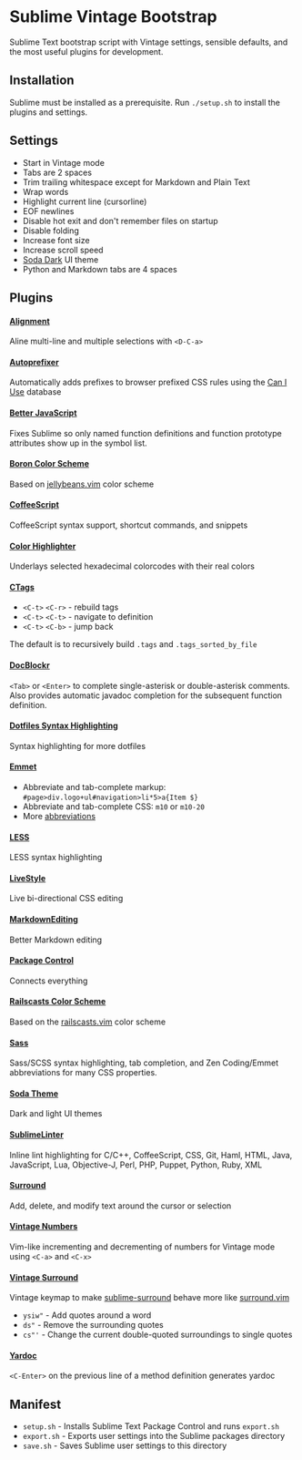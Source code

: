 # Sublime Vintage Bootstrap

Sublime Text bootstrap script with Vintage settings, sensible defaults, and the most useful plugins for development.

## Installation

Sublime must be installed as a prerequisite. Run `./setup.sh` to install the plugins and settings.

## Settings

- Start in Vintage mode
- Tabs are 2 spaces
- Trim trailing whitespace except for Markdown and Plain Text
- Wrap words
- Highlight current line (cursorline)
- EOF newlines
- Disable hot exit and don't remember files on startup
- Disable folding
- Increase font size
- Increase scroll speed
- [Soda Dark](https://github.com/buymeasoda/soda-theme/) UI theme
- Python and Markdown tabs are 4 spaces

## Plugins

#### [Alignment](https://github.com/wbond/sublime_alignment)

Aline multi-line and multiple selections with `<D-C-a>`

#### [Autoprefixer](https://github.com/sindresorhus/sublime-autoprefixer)

Automatically adds prefixes to browser prefixed CSS rules using the [Can I Use](http://caniuse.com/) database

#### [Better JavaScript](http://int3h.github.io/sublime-better-javascript/)

Fixes Sublime so only named function definitions and function prototype attributes show up in the symbol list.

#### [Boron Color Scheme](https://github.com/mjio/boron.tmtheme)

Based on [jellybeans.vim](https://github.com/nanotech/jellybeans.vim) color scheme

#### [CoffeeScript](http://xavura.github.io/CoffeeScript-Sublime-Plugin/)

CoffeeScript syntax support, shortcut commands, and snippets

#### [Color Highlighter](https://github.com/Monnoroch/ColorHighlighter)

Underlays selected hexadecimal colorcodes with their real colors

#### [CTags](https://github.com/SublimeText/CTags)

- `<C-t>` `<C-r>` - rebuild tags
- `<C-t>` `<C-t>` - navigate to definition
- `<C-t>` `<C-b>` - jump back

The default is to recursively build `.tags` and `.tags_sorted_by_file`

#### [DocBlockr](https://github.com/spadgos/sublime-jsdocs)

`<Tab>` or `<Enter>` to complete single-asterisk or double-asterisk comments. Also provides automatic javadoc completion for the subsequent function definition.

#### [Dotfiles Syntax Highlighting](https://github.com/mattbanks/dotfiles-syntax-highlighting-st2)

Syntax highlighting for more dotfiles

#### [Emmet](http://emmet.io/)

- Abbreviate and tab-complete markup: `#page>div.logo+ul#navigation>li*5>a{Item $}`
- Abbreviate and tab-complete CSS: `m10` or `m10-20`
- More [abbreviations](http://docs.emmet.io/abbreviations/)

#### [LESS](https://github.com/danro/LESS-sublime)

LESS syntax highlighting

#### [LiveStyle](http://livestyle.emmet.io/)

Live bi-directional CSS editing

#### [MarkdownEditing](https://github.com/ttscoff/MarkdownEditing)

Better Markdown editing

#### [Package Control](https://sublime.wbond.net/)

Connects everything

#### [Railscasts Color Scheme](https://github.com/tdm00/sublime-theme-railscasts)

Based on the [railscasts.vim](https://github.com/jpo/vim-railscasts-theme) color scheme

#### [Sass](https://github.com/nathos/sass-textmate-bundle)

Sass/SCSS syntax highlighting, tab completion, and Zen Coding/Emmet abbreviations for many CSS properties.

#### [Soda Theme](https://github.com/buymeasoda/soda-theme)

Dark and light UI themes

#### [SublimeLinter](https://github.com/SublimeLinter/SublimeLinter)

Inline lint highlighting for C/C++, CoffeeScript, CSS, Git, Haml, HTML, Java, JavaScript, Lua, Objective-J, Perl, PHP, Puppet, Python, Ruby, XML

#### [Surround](http://jcartledge.github.io/sublime-surround/)

Add, delete, and modify text around the cursor or selection

#### [Vintage Numbers](https://github.com/ignacysokolowski/SublimeVintageNumbers)

Vim-like incrementing and decrementing of numbers for Vintage mode using `<C-a>` and `<C-x>`

#### [Vintage Surround](https://github.com/jcartledge/vintage-sublime-surround)

Vintage keymap to make [sublime-surround](https://github.com/jcartledge/sublime-surround) behave more like [surround.vim](https://github.com/tpope/vim-surround)

- `ysiw"` - Add quotes around a word
- `ds"` - Remove the surrounding quotes
- `cs"'` - Change the current double-quoted surroundings to single quotes

#### [Yardoc](http://revathskumar.github.io/sublime-yardoc/)

`<C-Enter>` on the previous line of a method definition generates yardoc

## Manifest

- `setup.sh` - Installs Sublime Text Package Control and runs `export.sh`
- `export.sh` - Exports user settings into the Sublime packages directory
- `save.sh` - Saves Sublime user settings to this directory
